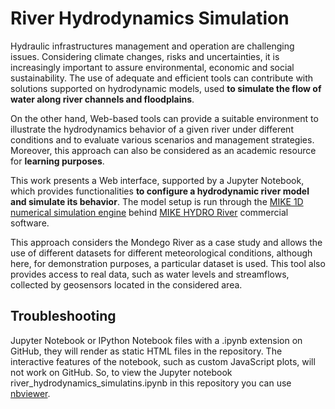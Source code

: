 # River Hydrodynamics Simulation

Hydraulic infrastructures management and operation are challenging issues. Considering climate changes, risks and uncertainties, it is increasingly important to assure environmental, economic and social sustainability. The use of adequate and efficient tools can contribute with solutions supported on hydrodynamic models, used **to simulate the flow of water along river channels and floodplains**.

On the other hand, Web-based tools can provide a suitable environment to illustrate the hydrodynamics behavior of a given river under different conditions and to evaluate various scenarios and management strategies. Moreover, this approach can also be considered as an academic resource for **learning purposes**.

This work presents a Web interface, supported by a Jupyter Notebook, which provides functionalities **to configure a hydrodynamic river model and simulate its behavior**. The model setup is run through the [MIKE 1D numerical simulation engine](http://docs.mikepoweredbydhi.com/engine_libraries/mike1d/mike1d_api/) behind [MIKE HYDRO River](https://www.mikepoweredbydhi.com/products/mike-hydro-river) commercial software.  

This approach considers the Mondego River as a case study and allows the use of different datasets for different meteorological conditions, although here, for demonstration purposes, a particular dataset is used. This tool also provides access to real data, such as water levels and streamflows, collected by geosensors located in the considered area.

## Troubleshooting

Jupyter Notebook or IPython Notebook files with a .ipynb extension on GitHub, they will render as static HTML files in the repository. The interactive features of the notebook, such as custom JavaScript plots, will not work on GitHub. So, to view the Jupyter notebook river_hydrodynamics_simulatins.ipynb in this repository you can use [nbviewer](https://nbviewer.jupyter.org/).
